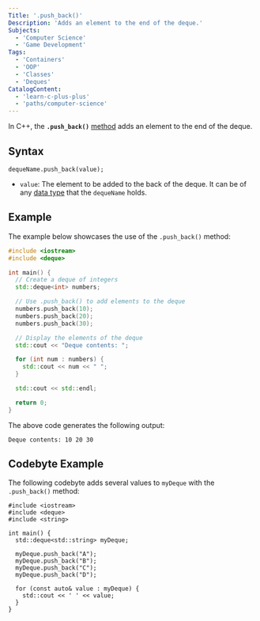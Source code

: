 ```yaml
---
Title: '.push_back()'
Description: 'Adds an element to the end of the deque.'
Subjects:
  - 'Computer Science'
  - 'Game Development'
Tags:
  - 'Containers'
  - 'OOP'
  - 'Classes'
  - 'Deques'
CatalogContent:
  - 'learn-c-plus-plus'
  - 'paths/computer-science'
---
```


In C++, the **`.push_back()`** [method](https://www.codecademy.com/resources/docs/cpp/methods) adds an element to the end of the deque.

## Syntax

```pseudo
dequeName.push_back(value);
```

- `value`: The element to be added to the back of the deque. It can be of any [data type](https://www.codecademy.com/resources/docs/cpp/data-types) that the `dequeName` holds.

## Example

The example below showcases the use of the `.push_back()` method:

```cpp
#include <iostream>
#include <deque>

int main() {
  // Create a deque of integers
  std::deque<int> numbers;

  // Use .push_back() to add elements to the deque
  numbers.push_back(10);
  numbers.push_back(20);
  numbers.push_back(30);

  // Display the elements of the deque
  std::cout << "Deque contents: ";

  for (int num : numbers) {
    std::cout << num << " ";
  }

  std::cout << std::endl;

  return 0;
}
```

The above code generates the following output:

```shell
Deque contents: 10 20 30
```

## Codebyte Example

The following codebyte adds several values to `myDeque` with the `.push_back()` method:

```codebyte/cpp
#include <iostream>
#include <deque>
#include <string>

int main() {
  std::deque<std::string> myDeque;

  myDeque.push_back("A");
  myDeque.push_back("B");
  myDeque.push_back("C");
  myDeque.push_back("D");

  for (const auto& value : myDeque) {
    std::cout << ' ' << value;
  }
}
```
